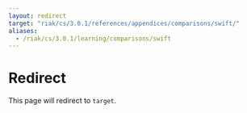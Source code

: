```yaml
---
layout: redirect
target: "riak/cs/3.0.1/references/appendices/comparisons/swift/"
aliases:
  - /riak/cs/3.0.1/learning/comparisons/swift
---
```


# Redirect

This page will redirect to `target`.
